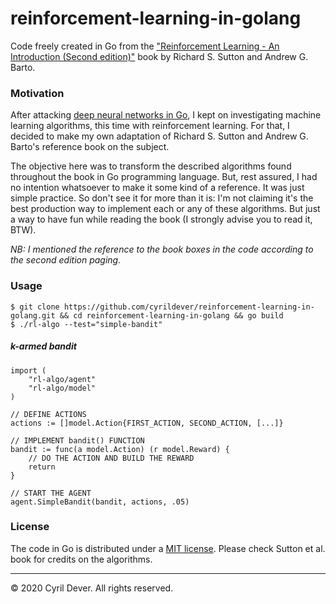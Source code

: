 # reinforcement-learning-in-golang

Code freely created in Go from the ["Reinforcement Learning - An Introduction (Second edition)"](https://mitpress.mit.edu/books/reinforcement-learning-second-edition) book by Richard S. Sutton and Andrew G. Barto.


### Motivation

After attacking [deep neural networks in Go](https://github.com/cyrildever/neural-networks-and-deep-learning-in-golang), I kept on investigating machine learning algorithms, this time with reinforcement learning. For that, I decided to make my own adaptation of Richard S. Sutton and Andrew G. Barto's reference book on the subject.

The objective here was to transform the described algorithms found throughout the book in Go programming language. But, rest assured, I had no intention whatsoever to make it some kind of a reference. It was just simple practice. So don't see it for more than it is: I'm not claiming it's the best production way to implement each or any of these algorithms. But just a way to have fun while reading the book (I strongly advise you to read it, BTW).

_NB: I mentioned the reference to the book boxes in the code according to the second edition paging._


### Usage

```console
$ git clone https://github.com/cyrildever/reinforcement-learning-in-golang.git && cd reinforcement-learning-in-golang && go build
$ ./rl-algo --test="simple-bandit"
```

##### k-armed bandit

```golang
import (
    "rl-algo/agent"
    "rl-algo/model"
)

// DEFINE ACTIONS
actions := []model.Action{FIRST_ACTION, SECOND_ACTION, [...]}

// IMPLEMENT bandit() FUNCTION
bandit := func(a model.Action) (r model.Reward) {
    // DO THE ACTION AND BUILD THE REWARD
    return
}

// START THE AGENT
agent.SimpleBandit(bandit, actions, .05)
```


### License

The code in Go is distributed under a [MIT license](LICENSE).
Please check Sutton et al. book for credits on the algorithms.


<hr />
&copy; 2020 Cyril Dever. All rights reserved.
